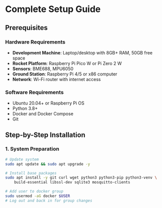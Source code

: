 # Complete Setup Guide

## Prerequisites

### Hardware Requirements
- **Development Machine**: Laptop/desktop with 8GB+ RAM, 50GB free space
- **Rocket Platform**: Raspberry Pi Pico W or Pi Zero 2 W
- **Sensors**: BME688, MPU6050 
- **Ground Station**: Raspberry Pi 4/5 or x86 computer
- **Network**: Wi-Fi router with internet access

### Software Requirements
- Ubuntu 20.04+ or Raspberry Pi OS
- Python 3.8+
- Docker and Docker Compose
- Git

## Step-by-Step Installation

### 1. System Preparation

```bash
# Update system
sudo apt update && sudo apt upgrade -y

# Install base packages
sudo apt install -y git curl wget python3 python3-pip python3-venv \
    build-essential libssl-dev sqlite3 mosquitto-clients

# Add user to docker group
sudo usermod -aG docker $USER
# Log out and back in for group changes
